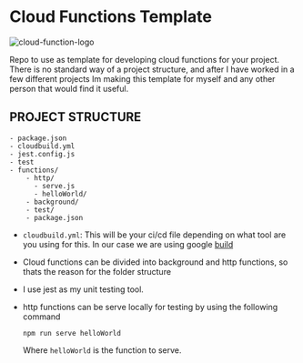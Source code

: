 # Cloud Functions Template
![cloud-function-logo](https://upload.wikimedia.org/wikipedia/commons/thumb/8/89/Google-Cloud-Functions.svg/128px-Google-Cloud-Functions.svg.png)

Repo to use as template for developing cloud functions for your project. There is no standard way of a project structure, and after I have worked in a few different projects Im making this template for myself and any other person that would find it useful.

## PROJECT STRUCTURE

```
- package.json
- cloudbuild.yml
- jest.config.js
- test
- functions/
    - http/
      - serve.js
      - helloWorld/
    - background/
    - test/
    - package.json
```

* `cloudbuild.yml`: This will be your ci/cd file depending on what tool are you using for this. In our case we are using google [build](https://cloud.google.com/docs/ci-cd)

* Cloud functions can be divided into background and http functions, so thats the reason for the folder structure

* I use jest as my unit testing tool. 

* http functions can be serve locally for testing by using the following command

      npm run serve helloWorld

  Where `helloWorld` is the function to serve. 